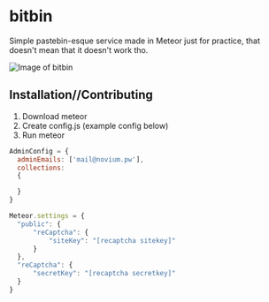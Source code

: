 # bitbin
Simple pastebin-esque service made in Meteor just for practice, that doesn't mean that it doesn't work tho.

![Image of bitbin](http://puu.sh/hzZHG/486f7918ed.png)

## Installation//Contributing
1. Download meteor
2. Create config.js (example config below)
3. Run meteor
``` javascript
AdminConfig = {
  adminEmails: ['mail@novium.pw'],
  collections:
  {

  }
}

Meteor.settings = {
  "public": {
      "reCaptcha": {
          "siteKey": "[recaptcha sitekey]"
      }
  },
  "reCaptcha": {
      "secretKey": "[recaptcha secretkey]"
  }
}
```
